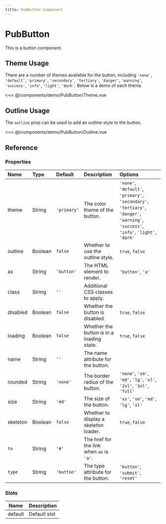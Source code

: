```yaml
---
title: PubButton Component
---
```


<script setup>
import Theme from './demo/PubButton/Theme.vue';
import Outline from './demo/PubButton/Outline.vue';
</script>

# PubButton

This is a button component.

## Theme Usage

There are a number of themes available for the button, including `'none'`, `'default'`, `'primary'`, `'secondary'`, `'tertiary'`, `'danger'`, `'warning'`, `'success'`, `'info'`, `'light'`, `'dark'`. Below is a demo of each theme.

<demo-container>
  <Theme/>
</demo-container>

<<< @/components/demo/PubButton/Theme.vue

## Outline Usage

The `outline` prop can be used to add an outline style to the button.

<demo-container>
  <Outline/>
</demo-container>

<<< @/components/demo/PubButton/Outline.vue

## Reference

### Properties

| Name | Type | Default | Description | Options |
| :--- | :--- | :--- | :--- | :--- |
| theme | String | `'primary'` | The color theme of the button. | `'none'`, `'default'`, `'primary'`, `'secondary'`, `'tertiary'`, `'danger'`, `'warning'`, `'success'`, `'info'`, `'light'`, `'dark'` |
| outline | Boolean | `false` | Whether to use the outline style. | `true`, `false` |
| as | String | `'button'` | The HTML element to render. | `'button'`, `'a'` |
| class | String | `''` | Additional CSS classes to apply. | |
| disabled | Boolean | `false` | Whether the button is disabled. | `true`, `false` |
| loading | Boolean | `false` | Whether the button is in a loading state. | `true`, `false` |
| name | String | `''` | The name attribute for the button. | |
| rounded | String | `'none'` | The border radius of the button. | `'none'`, `'sm'`, `'md'`, `'lg'`, `'xl'`, `'2xl'`, `'3xl'`, `'full'` |
| size | String | `'md'` | The size of the button. | `'xs'`, `'sm'`, `'md'`, `'lg'`, `'xl'` |
| skeleton | Boolean | `false` | Whether to display a skeleton loader. | `true`, `false` |
| `to` | String | `'#'` | The href for the link when `as` is `'a'`. | |
| `type` | String | `'button'` | The type attribute for the button. | `'button'`, `'submit'`, `'reset'` |

### Slots

| Name | Description |
| ---- | ----------- |
| default | Default slot |
